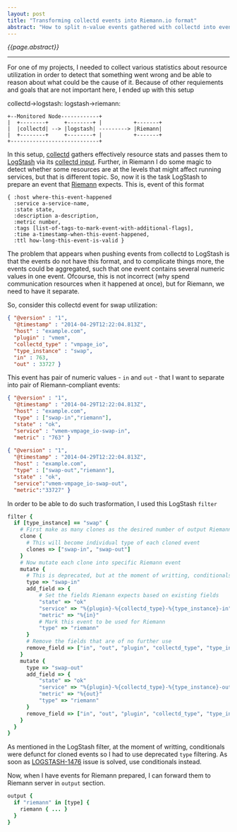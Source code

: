 ```yaml
---
layout: post
title: "Transforming collectd events into Riemann.io format"
abstract: "How to split n-value events gathered with collectd into events that could be nicely consumed with Riemann.io."
---
```

*{{page.abstract}}*

-----

<script src="https://cdnjs.cloudflare.com/ajax/libs/raphael/2.1.4/raphael-min.js"></script>
<script src="https://cdnjs.cloudflare.com/ajax/libs/underscore.js/1.8.3/underscore-min.js"></script>
<script src="https://cdnjs.cloudflare.com/ajax/libs/js-sequence-diagrams/1.0.6/sequence-diagram-min.js"></script>

For one of my projects, I needed to collect various statistics about resource utilization in order to detect that something went wrong and be able to reason about what could be the cause of it. Because of other requiements and goals that are not important here, I ended up with this setup

<div class="diagram">
collectd->logstash:
logstash->riemann:
</div>
<script>
$(".diagram").sequenceDiagram({theme: 'hand'});
</script>

    +--Monitored Node------------+
    |  +--------+     +--------+ |          +-------+
    |  |collectd| --> |logstash| ---------> |Riemann|
    |  +--------+     +--------+ |          +-------+
    +----------------------------+


In this setup, [collectd](collectd.org) gathers effectively resource stats and passes them to [LogStash](logstash.net) via its [collectd input](http://logstash.net/docs/1.4.0/inputs/collectd). Further, in Riemann I do some magic to detect whether some resources are at the levels that might affect running services, but that is different topic. So, now it is the task LogStash to prepare an event that [Riemann](riemann.io) expects. This is, event of this format

    { :host where-this-event-happened
      :service a-service-name,
      :state state,
      :description a-description,
      :metric number,
      :tags [list-of-tags-to-mark-event-with-additional-flags],
      :time a-timestamp-when-this-event-happened,
      :ttl how-long-this-event-is-valid }


The problem that appears when pushing events from collectd to LogStash is that the events do not have this format, and to complicate things more, the events could be aggregated, such that one event contains several numeric values in one event. Ofcourse, this is not incorrect (why spend communication resources when it happened at once), but for Riemann, we need to have it separate.

So, consider this collectd event for swap utilization:

~~~ json
{ "@version" : "1",
  "@timestamp" : "2014-04-29T12:22:04.813Z",
  "host" : "example.com",
  "plugin" : "vmem",
  "collectd_type" : "vmpage_io",
  "type_instance" : "swap",
  "in" : 763,
  "out" : 33727 }
~~~

This event has pair of numeric values - `in` and `out` - that I want to separate into pair of Riemann-compliant events:

~~~ json
{ "@version" : "1",
  "@timestamp" : "2014-04-29T12:22:04.813Z",
  "host" : "example.com",
  "type" : ["swap-in","riemann"],
  "state" : "ok",
  "service" : "vmem-vmpage_io-swap-in",
  "metric" : "763" }
    
{ "@version" : "1",
  "@timestamp" : "2014-04-29T12:22:04.813Z",
  "host" : "example.com",
  "type" : ["swap-out","riemann"],
  "state" : "ok",
  "service":"vmem-vmpage_io-swap-out",
  "metric":"33727" }
~~~

In order to be able to do such trasformation, I used this LogStash `filter`

~~~ ruby
filter {
  if [type_instance] == "swap" {
    # First make as many clones as the desired number of output Riemann events
    clone {
      # This will become individual type of each cloned event
      clones => ["swap-in", "swap-out"]
    }
    # Now mutate each clone into specific Riemann event
    mutate {
      # This is deprecated, but at the moment of writting, conditionals does not work on cloned events
      type => "swap-in"
      add_field => {
          # Set the fields Riemann expects based on existing fields
          "state" => "ok"
          "service" => "%{plugin}-%{collectd_type}-%{type_instance}-in"
          "metric" => "%{in}"
          # Mark this event to be used for Riemann
          "type" => "riemann"
      }
      # Remove the fields that are of no further use
      remove_field => ["in", "out", "plugin", "collectd_type", "type_instance"]
    }
    mutate {
      type => "swap-out"
      add_field => {
          "state" => "ok"
          "service" => "%{plugin}-%{collectd_type}-%{type_instance}-out"
          "metric" => "%{out}"
          "type" => "riemann"
      }
      remove_field => ["in", "out", "plugin", "collectd_type", "type_instance"]
    }
  }
}
~~~

As mentioned in the LogStash filter, at the moment of writting, conditionals were defunct for cloned events so I had to use deprecated `type` filtering. As soon as [LOGSTASH-1476](https://logstash.jira.com/browse/LOGSTASH-1476) issue is solved, use conditionals instead.

Now, when I have events for Riemann prepared, I can forward them to Riemann server in `output` section.

~~~ ruby
output {
  if "riemann" in [type] {
    riemann { ... }
  }
}
~~~
